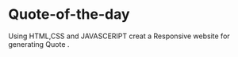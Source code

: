 # Quote-of-the-day
Using HTML,CSS and JAVASCERIPT creat a Responsive  website for generating Quote .   
